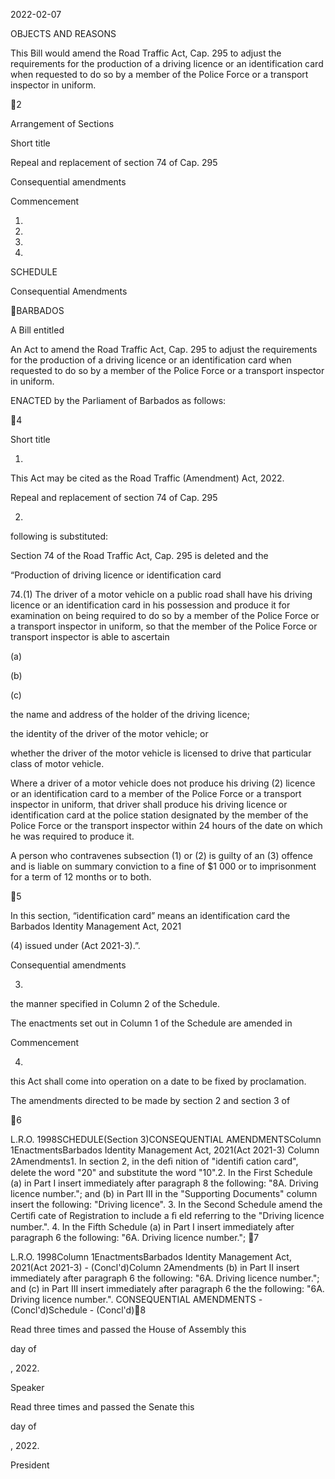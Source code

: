 2022-02-07

OBJECTS AND REASONS

This  Bill  would  amend  the  Road  Traffic  Act,  Cap.  295  to  adjust  the
requirements for the production of a driving licence or an identification card when
requested to do so by a member of the Police Force or a transport inspector in
uniform.

2

Arrangement of Sections

Short title

Repeal and replacement of section 74 of Cap. 295

Consequential amendments

Commencement

1.

2.

3.

4.

SCHEDULE

Consequential Amendments

BARBADOS

A Bill entitled

An Act to amend the Road Traffic Act, Cap. 295 to adjust the requirements
for the production of a driving licence or an identification card when requested
to do so by a member of the Police Force or a transport inspector in uniform.

ENACTED by the Parliament of Barbados as follows:

4

Short title

1.

This Act may be cited as the Road Traffic (Amendment) Act, 2022.

Repeal and replacement of section 74 of Cap. 295

2.
following is substituted:

Section  74  of  the  Road  Traffic  Act,  Cap.  295  is  deleted  and  the

“Production of driving licence or identification card

74.(1)
The driver of a motor vehicle on a public road shall have his
driving licence or an identification card in his possession and produce
it for examination on being required to do so by a member of the Police
Force or a transport inspector in uniform, so that the member of the
Police Force or transport inspector is able to ascertain

(a)

(b)

(c)

the name and address of the holder of the driving licence;

the identity of the driver of the motor vehicle; or

whether the driver of the motor vehicle is licensed to drive
that particular class of motor vehicle.

Where a driver of a motor vehicle does not produce his driving
(2)
licence or an identification card to a member of the Police Force or a
transport  inspector  in  uniform,  that  driver  shall  produce  his  driving
licence  or  identification  card  at  the  police  station  designated  by  the
member of the Police Force or the transport inspector within 24 hours
of the date on which he was required to produce it.

A person who contravenes subsection (1) or (2) is guilty of an
(3)
offence and is liable on summary conviction to a fine of $1 000 or to
imprisonment for a term of 12 months or to both.

5

In this section, “identification card” means an identification card
the  Barbados  Identity  Management  Act,  2021

(4)
issued  under
(Act 2021-3).”.

Consequential amendments

3.
the manner specified in Column 2 of the Schedule.

The enactments set out in Column 1 of the Schedule are amended in

Commencement

4.
this Act shall come into operation on a date to be fixed by proclamation.

The amendments directed to be made by section 2 and section 3 of

6

 L.R.O. 1998SCHEDULE(Section 3)CONSEQUENTIAL AMENDMENTSColumn 1EnactmentsBarbados Identity Management Act, 2021(Act 2021-3) Column 2Amendments1. In section 2, in the deﬁ nition of "identiﬁ cation card", delete  the word "20" and substitute the word "10".2. In the First Schedule  (a) in Part I insert immediately after paragraph 8 the  following:   "8A. Driving licence number."; and  (b) in Part III in the "Supporting Documents" column  insert the following:   "Driving licence". 3. In the Second Schedule amend the Certiﬁ cate of Registration to include a ﬁ eld referring to the "Driving licence number.". 4. In the Fifth Schedule  (a) in Part I insert immediately after paragraph 6 the  following:    "6A. Driving licence number."; 7

 L.R.O. 1998Column 1EnactmentsBarbados Identity Management Act, 2021(Act 2021-3) - (Concl'd)Column 2Amendments (b) in Part II insert immediately after paragraph 6 the  following:    "6A. Driving licence number."; and  (c) in Part III insert immediately after paragraph 6 the  the  following:   "6A. Driving licence number.". CONSEQUENTIAL AMENDMENTS - (Concl'd)Schedule - (Concl'd)8

Read three times and passed the House of Assembly this

day of

, 2022.

Speaker

Read three times and passed the Senate this

day of

, 2022.

President

